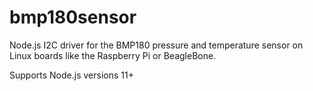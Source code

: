 # bmp180sensor

Node.js I2C driver for the BMP180 pressure and temperature sensor on
Linux boards like the Raspberry Pi or BeagleBone.

Supports Node.js versions 11+